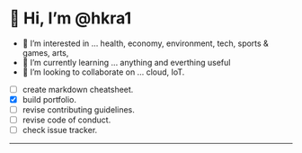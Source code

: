 # 👋 Hi, I’m @hkra1
- 👀 I’m interested in ... health, economy, environment, tech, sports & games, arts,  
- 🌱 I’m currently learning ... anything and everthing useful
- 💞️ I’m looking to collaborate on ... cloud, IoT.
- [ ] create markdown cheatsheet.
- [X] build portfolio.
- [ ] revise contributing guidelines.
- [ ] revise code of conduct.
- [ ] check issue tracker.
[^1]: Artist, Programmer, .

---



<!---
hkra1/hkra1 is a ✨ special ✨ repository because its `README.md` (this file) appears on your GitHub profile.
You can click the Preview link to take a look at your changes.
--->
